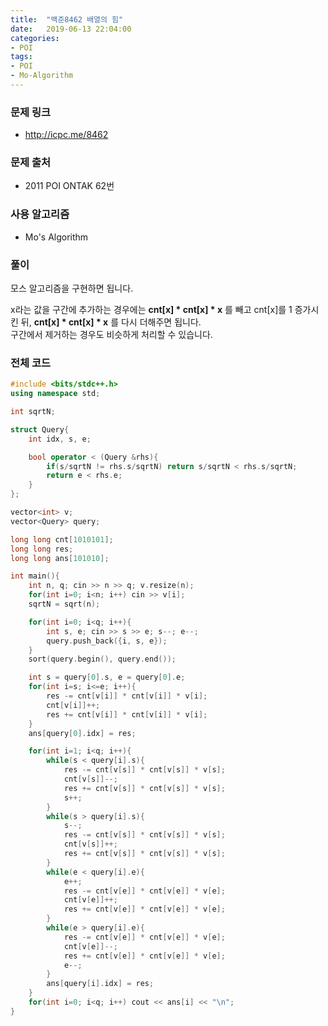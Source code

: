 ```yaml
---
title:  "백준8462 배열의 힘"
date:   2019-06-13 22:04:00
categories:
- POI
tags:
- POI
- Mo-Algorithm
---
```


### 문제 링크
* http://icpc.me/8462

### 문제 출처
* 2011 POI ONTAK 62번

### 사용 알고리즘
* Mo's Algorithm

### 풀이
모스 알고리즘을 구현하면 됩니다.

x라는 값을 구간에 추가하는 경우에는 **cnt[x] * cnt[x] * x** 를 빼고 cnt[x]를 1 증가시킨 뒤, **cnt[x] * cnt[x] * x** 를 다시 더해주면 됩니다.<br>
구간에서 제거하는 경우도 비슷하게 처리할 수 있습니다.

### 전체 코드
```cpp
#include <bits/stdc++.h>
using namespace std;

int sqrtN;

struct Query{
	int idx, s, e;

	bool operator < (Query &rhs){
		if(s/sqrtN != rhs.s/sqrtN) return s/sqrtN < rhs.s/sqrtN;
		return e < rhs.e;
	}
};

vector<int> v;
vector<Query> query;

long long cnt[1010101];
long long res;
long long ans[101010];

int main(){
	int n, q; cin >> n >> q; v.resize(n);
	for(int i=0; i<n; i++) cin >> v[i];
	sqrtN = sqrt(n);

	for(int i=0; i<q; i++){
		int s, e; cin >> s >> e; s--; e--;
		query.push_back({i, s, e});
	}
	sort(query.begin(), query.end());

	int s = query[0].s, e = query[0].e;
	for(int i=s; i<=e; i++){
		res -= cnt[v[i]] * cnt[v[i]] * v[i];
		cnt[v[i]]++;
		res += cnt[v[i]] * cnt[v[i]] * v[i];
	}
	ans[query[0].idx] = res;

	for(int i=1; i<q; i++){
		while(s < query[i].s){
			res -= cnt[v[s]] * cnt[v[s]] * v[s];
			cnt[v[s]]--;
			res += cnt[v[s]] * cnt[v[s]] * v[s];
			s++;
		}
		while(s > query[i].s){
			s--;
			res -= cnt[v[s]] * cnt[v[s]] * v[s];
			cnt[v[s]]++;
			res += cnt[v[s]] * cnt[v[s]] * v[s];
		}
		while(e < query[i].e){
			e++;
			res -= cnt[v[e]] * cnt[v[e]] * v[e];
			cnt[v[e]]++;
			res += cnt[v[e]] * cnt[v[e]] * v[e];
		}
		while(e > query[i].e){
			res -= cnt[v[e]] * cnt[v[e]] * v[e];
			cnt[v[e]]--;
			res += cnt[v[e]] * cnt[v[e]] * v[e];
			e--;
		}
		ans[query[i].idx] = res;
	}
	for(int i=0; i<q; i++) cout << ans[i] << "\n";
}
```
